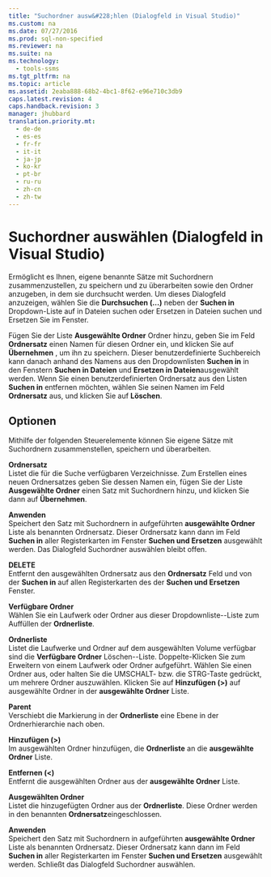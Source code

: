 ```yaml
---
title: "Suchordner ausw&#228;hlen (Dialogfeld in Visual Studio)"
ms.custom: na
ms.date: 07/27/2016
ms.prod: sql-non-specified
ms.reviewer: na
ms.suite: na
ms.technology: 
  - tools-ssms
ms.tgt_pltfrm: na
ms.topic: article
ms.assetid: 2eaba888-68b2-4bc1-8f62-e96e710c3db9
caps.latest.revision: 4
caps.handback.revision: 3
manager: jhubbard
translation.priority.mt: 
  - de-de
  - es-es
  - fr-fr
  - it-it
  - ja-jp
  - ko-kr
  - pt-br
  - ru-ru
  - zh-cn
  - zh-tw
---
```

# Suchordner ausw&#228;hlen (Dialogfeld in Visual Studio)
Ermöglicht es Ihnen, eigene benannte Sätze mit Suchordnern zusammenzustellen, zu speichern und zu überarbeiten sowie den Ordner anzugeben, in dem sie durchsucht werden. Um dieses Dialogfeld anzuzeigen, wählen Sie die **Durchsuchen (...)** neben der **Suchen in** Dropdown-Liste auf in Dateien suchen oder Ersetzen in Dateien suchen und Ersetzen Sie im Fenster.  
  
Fügen Sie der Liste **Ausgewählte Ordner** Ordner hinzu, geben Sie im Feld **Ordnersatz** einen Namen für diesen Ordner ein, und klicken Sie auf **Übernehmen** , um ihn zu speichern. Dieser benutzerdefinierte Suchbereich kann danach anhand des Namens aus den Dropdownlisten **Suchen in** in den Fenstern **Suchen in Dateien** und **Ersetzen in Dateien**ausgewählt werden. Wenn Sie einen benutzerdefinierten Ordnersatz aus den Listen **Suchen in** entfernen möchten, wählen Sie seinen Namen im Feld **Ordnersatz** aus, und klicken Sie auf **Löschen**.  
  
## Optionen  
Mithilfe der folgenden Steuerelemente können Sie eigene Sätze mit Suchordnern zusammenstellen, speichern und überarbeiten.  
  
**Ordnersatz**  
Listet die für die Suche verfügbaren Verzeichnisse. Zum Erstellen eines neuen Ordnersatzes geben Sie dessen Namen ein, fügen Sie der Liste **Ausgewählte Ordner** einen Satz mit Suchordnern hinzu, und klicken Sie dann auf **Übernehmen**.  
  
**Anwenden**  
Speichert den Satz mit Suchordnern in aufgeführten **ausgewählte Ordner** Liste als benannten Ordnersatz. Dieser Ordnersatz kann dann im Feld **Suchen in** aller Registerkarten im Fenster **Suchen und Ersetzen** ausgewählt werden. Das Dialogfeld Suchordner auswählen bleibt offen.  
  
**DELETE**  
Entfernt den ausgewählten Ordnersatz aus den **Ordnersatz** Feld und von der **Suchen in** auf allen Registerkarten des der **Suchen und Ersetzen** Fenster.  
  
**Verfügbare Ordner**  
Wählen Sie ein Laufwerk oder Ordner aus dieser Dropdownliste\--Liste zum Auffüllen der **Ordnerliste**.  
  
**Ordnerliste**  
Listet die Laufwerke und Ordner auf dem ausgewählten Volume verfügbar sind die **Verfügbare Ordner** Löschen\--Liste. Doppelte\-Klicken Sie zum Erweitern von einem Laufwerk oder Ordner aufgeführt. Wählen Sie einen Ordner aus, oder halten Sie die UMSCHALT- bzw. die STRG-Taste gedrückt, um mehrere Ordner auszuwählen. Klicken Sie auf **Hinzufügen (>)** auf ausgewählte Ordner in der **ausgewählte Ordner** Liste.  
  
**Parent**  
Verschiebt die Markierung in der **Ordnerliste** eine Ebene in der Ordnerhierarchie nach oben.  
  
**Hinzufügen (>)**  
Im ausgewählten Ordner hinzufügen, die **Ordnerliste** an die **ausgewählte Ordner** Liste.  
  
**Entfernen (<)**  
Entfernt die ausgewählten Ordner aus der **ausgewählte Ordner** Liste.  
  
**Ausgewählten Ordner**  
Listet die hinzugefügten Ordner aus der **Ordnerliste**. Diese Ordner werden in den benannten **Ordnersatz**eingeschlossen.  
  
**Anwenden**  
Speichert den Satz mit Suchordnern in aufgeführten **ausgewählte Ordner** Liste als benannten Ordnersatz. Dieser Ordnersatz kann dann im Feld **Suchen in** aller Registerkarten im Fenster **Suchen und Ersetzen** ausgewählt werden. Schließt das Dialogfeld Suchordner auswählen.  
  
